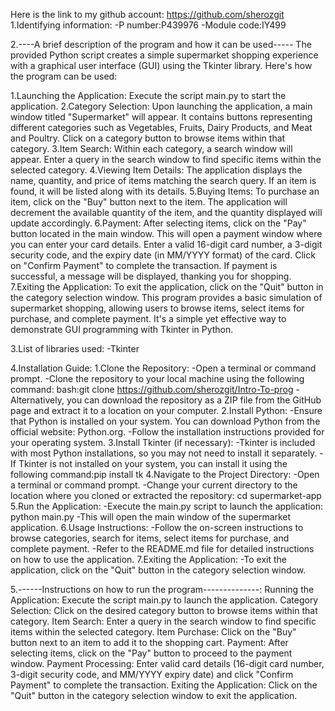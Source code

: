 Here is the link to my github account:  https://github.com/sherozgit
1.Identifying information:
-P number:P439976
-Module code:IY499

2.----A brief description of the program and how it can be used-----
The provided Python script creates a simple supermarket shopping experience with a graphical user interface (GUI) using the Tkinter library. Here's how the program can be used:

1.Launching the Application: Execute the script main.py to start the application.
2.Category Selection: Upon launching the application, a main window titled "Supermarket" will appear. It contains buttons representing different categories such as Vegetables, Fruits, Dairy Products, and Meat and Poultry. Click on a category button to browse items within that category.
3.Item Search: Within each category, a search window will appear. Enter a query in the search window to find specific items within the selected category.
4.Viewing Item Details: The application displays the name, quantity, and price of items matching the search query. If an item is found, it will be listed along with its details.
5.Buying Items: To purchase an item, click on the "Buy" button next to the item. The application will decrement the available quantity of the item, and the quantity displayed will update accordingly.
6.Payment: After selecting items, click on the "Pay" button located in the main window. This will open a payment window where you can enter your card details. Enter a valid 16-digit card number, a 3-digit security code, and the expiry date (in MM/YYYY format) of the card. Click on "Confirm Payment" to complete the transaction. If payment is successful, a message will be displayed, thanking you for shopping.
7.Exiting the Application: To exit the application, click on the "Quit" button in the category selection window.
This program provides a basic simulation of supermarket shopping, allowing users to browse items, select items for purchase, and complete payment. It's a simple yet effective way to demonstrate GUI programming with Tkinter in Python.

3.List of libraries used:
-Tkinter 

4.Installation Guide:
1.Clone the Repository:
-Open a terminal or command prompt.
-Clone the repository to your local machine using the following command:
bash:git clone https://github.com/sherozgit/Intro-To-prog
-Alternatively, you can download the repository as a ZIP file from the GitHub page and extract it to a location on your computer.
2.Install Python:
-Ensure that Python is installed on your system. You can download Python from the official website: Python.org.
-Follow the installation instructions provided for your operating system.
3.Install Tkinter (if necessary):
-Tkinter is included with most Python installations, so you may not need to install it separately.
-If Tkinter is not installed on your system, you can install it using the following command:pip install tk
4.Navigate to the Project Directory:
-Open a terminal or command prompt.
-Change your current directory to the location where you cloned or extracted the repository:
cd supermarket-app
5.Run the Application:
-Execute the main.py script to launch the application:
python main.py
-This will open the main window of the supermarket application.
6.Usage Instructions:
-Follow the on-screen instructions to browse categories, search for items, select items for purchase, and complete payment.
-Refer to the README.md file for detailed instructions on how to use the application.
7.Exiting the Application:
-To exit the application, click on the "Quit" button in the category selection window.



5.------Instructions on how to run the program--------------:
Running the Application: Execute the script main.py to launch the application.
Category Selection: Click on the desired category button to browse items within that category.
Item Search: Enter a query in the search window to find specific items within the selected category.
Item Purchase: Click on the "Buy" button next to an item to add it to the shopping cart.
Payment: After selecting items, click on the "Pay" button to proceed to the payment window.
Payment Processing: Enter valid card details (16-digit card number, 3-digit security code, and MM/YYYY expiry date) and click "Confirm Payment" to complete the transaction.
Exiting the Application: Click on the "Quit" button in the category selection window to exit the application.

